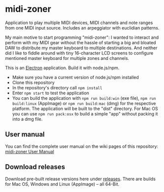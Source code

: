 # midi-zoner

Application to play multiple MIDI devices, MIDI channels and note ranges from one MIDI input source. Includes an arpeggiator with euclidian patterns.

My main motive to start programming "midi-zoner": I wanted to interact and perform with my MIDI gear without the hassle of starting a big and bloated DAW to distribute my master keyboard to multiple destinations. And neither did I like to fiddle around with tiny 16-character LCD screens to configure mentioned master keyboard for multiple zones and channels.

This is an [Electron](https://www.electronjs.org/) application. Build it with node.js/npm.
- Make sure you have a current version of node.js/npm installed
- Clone this repository
- In the repository's directory call `npm install`
- Enter `npm start` to test the application
- You can build the application with `npm run build:win` (exe file), `npm run build:linux` (AppImage) or `npm run build:mac` (dmg) for the respective platform. The application will be built to the "dist" directory. For Mac OS you can use `npm run pack:osx` to build a simple "app" without packing it into a dmg file.

## User manual

You can find the complete user manual on the wiki pages of this repository: [midi-zoner User Manual](https://github.com/privatepublic-de/midi-zoner/wiki)

## Download releases

Download pre-built release versions here under [releases](https://github.com/privatepublic-de/midi-zoner/releases). There are builds for Mac OS, Windows and Linux (AppImage) – all 64-Bit.
